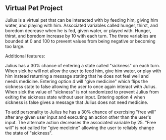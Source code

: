 ## Virtual Pet Project

Julius is a virtual pet that can be interacted with by feeding him, giving him water, and playing with him. Associated variables called hunger, thirst, and boredom decrease when he is fed, given water, or played with. Hunger, thirst, and boredom increase by 10 with each turn. The three variables are bounded at 0 and 100 to prevent values from being negative or becoming too large.

Additional features:

Julius has a 30% chance of entering a state called "sickness" on each turn. When sick he will not allow the user to feed him, give him water, or play with him instead returning a message stating that he does not feel well and needs medicine. Entering option 4 will "give medicine" which flips the sickness state to false allowing the user to once again interact with Julius. When sick the value of "sickness" is not randomized to prevent Julius from exiting the sickness state without user input. Entering option 4 when sickness is false gives a message that Julius does not need medicine.

To add personality to Julius he has a 30% chance of exercising "free will" after any given user input and executing an action other than the user's input. The alternate action decreases the associated variable by 25. "Free will" is not called for "give medicine" allowing the user to reliably change the state of "sickness".
